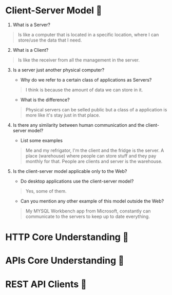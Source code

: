 # Client-Server Model 🧠
1. What is a Server?
> Is like a computer that is located in a specific location, where I can store/use the data that I need.

2. What is a Client?
> Is like the receiver from all the management in the server.

3. Is a server just another physical computer?
    - Why do we refer to a certain class of applications as Servers?
    > I think is because the amount of data we can store in it.
    
    - What is the difference?
    > Physical servers can be selled public but a class of a application is more like it's stay just in that place.

4. Is there any similarity between human communication and the client-server model?
    - List some examples
    > Me and my refrigator, I'm the client and the fridge is the server.
    > A place (warehouse) where people can store stuff and they pay monthly for that. People are clients and server is the warehouse.

5. Is the client-server model applicable only to the Web?
    - Do desktop applications use the client-server model?
    > Yes, some of them.

    - Can you mention any other example of this model outside the Web?
    > My MYSQL Workbench app from Microsoft, constantly can communicate to the servers to keep up to date everything.


# HTTP Core Understanding 🧠
# APIs Core Understanding 🧠
# REST API Clients 🧠